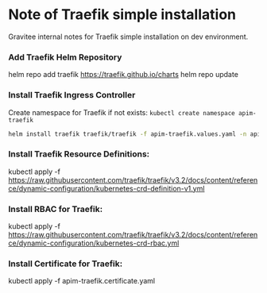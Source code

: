# Note of Traefik simple installation

Gravitee internal notes for Traefik simple installation on dev environment. 

### Add Traefik Helm Repository
helm repo add traefik https://traefik.github.io/charts
helm repo update

### Install Traefik Ingress Controller
Create namespace for Traefik if not exists: `kubectl create namespace apim-traefik`

```bash
helm install traefik traefik/traefik -f apim-traefik.values.yaml -n apim-traefik
```

### Install Traefik Resource Definitions:
kubectl apply -f https://raw.githubusercontent.com/traefik/traefik/v3.2/docs/content/reference/dynamic-configuration/kubernetes-crd-definition-v1.yml

### Install RBAC for Traefik:
kubectl apply -f https://raw.githubusercontent.com/traefik/traefik/v3.2/docs/content/reference/dynamic-configuration/kubernetes-crd-rbac.yml

### Install Certificate for Traefik:
kubectl apply -f apim-traefik.certificate.yaml



